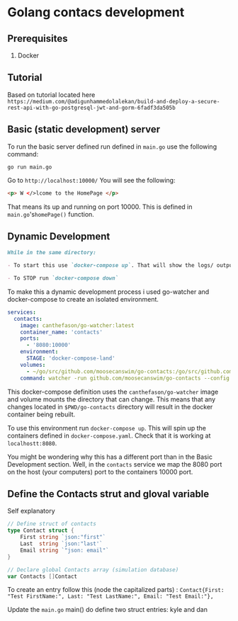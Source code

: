 # Golang contacs development

## Prerequisites

1. Docker

## Tutorial

Based on tutorial located here `https://medium.com/@adigunhammedolalekan/build-and-deploy-a-secure-rest-api-with-go-postgresql-jwt-and-gorm-6fadf3da505b`

## Basic (static development) server

To run the basic server defined run defined in `main.go` use the following command:

```console
go run main.go
```

Go to `http://localhost:10000/` You will see the following:

```html
<p> W </>lcome to the HomePage </p>
```

That means its up and running on port 10000. This is defined in `main.go`'s`homePage()` function.

## Dynamic Development

```markdown
While in the same directory:

- To start this use `docker-compose up`. That will show the logs/ output from println. To run in backgrount append `-d` to the above command.

- To STOP run `docker-compose down`
```

To make this a dynamic development process i used go-watcher and docker-compose to create an isolated environment.

```yaml
services:
  contacts:
    image: canthefason/go-watcher:latest
    container_name: 'contacts'
    ports:
      - '8080:10000'
    environment:
      STAGE: 'docker-compose-land'
    volumes:
      - ~/go/src/github.com/moosecanswim/go-contacts:/go/src/github.com/moosecanswim/go-contacts
    command: watcher -run github.com/moosecanswim/go-contacts --config github.com/moosecanswim/go-contacts/settings.toml --watch github.com/moosecanswim/go-contacts
```

This docker-compose definition uses the `canthefason/go-watcher` image and volume mounts the directory that can change. This means that any changes located in `$PWD/go-contacts` directory will result in the docker container being rebuilt.

To use this environment run `docker-compose up`. This will spin up the containers defined in `docker-compose.yaml`. Check that it is working at `localhostt:8080`.

You might be wondering why this has a different port than in the Basic Development section. Well, in the `contacts` service we map the 8080 port on the host (your computers) port to the containers 10000 port.

## Define the Contacts strut and gloval variable

Self explanatory

```go
// Define struct of contacts
type Contact struct {
	First string `json:"first"`
	Last  string `json:"last'`
	Email string `"json: email"`
}

// Declare global Contacts array (simulation database)
var Contacts []Contact
```

To create an entry follow this (node the capitalized parts) :
`Contact{First: "Test FirstName:", Last: "Test LastName:", Email: "Test Email:"},`

Update the `main.go` main() do define two struct entries: kyle and dan
